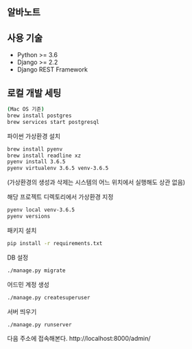 ## 알바노트

## 사용 기술
 * Python >= 3.6
 * Django >= 2.2
 * Django REST Framework
  
## 로컬 개발 세팅

```bash
(Mac OS 기준)
brew install postgres
brew services start postgresql
```
파이썬 가상환경 설치
```bash
brew install pyenv 
brew install readline xz
pyenv install 3.6.5
pyenv virtualenv 3.6.5 venv-3.6.5
```
(가상환경의 생성과 삭제는 시스템의 어느 위치에서 실행해도 상관 없음)

해당 프로젝트 디렉토리에서 가상환경 지정
```bash
pyenv local venv-3.6.5
pyenv versions
```

패키지 설치
```bash
pip install -r requirements.txt
```

DB 설정
```bash
./manage.py migrate
```

어드민 계정 생성
```bash
./manage.py createsuperuser
```

서버 띄우기
```bash
./manage.py runserver
```
다음 주소에 접속해본다. http://localhost:8000/admin/ 

